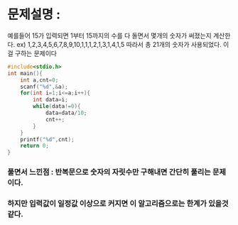 # 문제설명 :
예를들어 15가 입력되면 1부터 15까지의 수를 다 돌면서 몇개의 숫자가 써졌는지 계산한다.
ex) 1,2,3,4,5,6,7,8,9,10,1,1,1,2,1,3,1,4,1,5 따라서 총 21개의 숫자가 사용되었다. 이걸 구하는 문제이다

```cpp
#include<stdio.h>
int main(){
	int a,cnt=0;
	scanf("%d",&a);
	for(int i=1;i<=a;i++){
		int data=i;
		while(data!=0){
			data=data/10;
			cnt++;
		}
	}
	printf("%d",cnt);
	return 0;
}
```

### 풀면서 느낀점 : 반복문으로 숫자의 자릿수만 구해내면 간단히 풀리는 문제이다. <br>
### 하지만 입력값이 일정값 이상으로 커지면 이 알고리즘으로는 한계가 있을것 같다.
